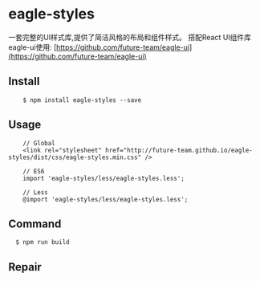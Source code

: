 # eagle-styles
一套完整的UI样式库,提供了简洁风格的布局和组件样式。
搭配React UI组件库eagle-ui使用: [https://github.com/future-team/eagle-ui](https://github.com/future-team/eagle-ui)

## Install
```
    $ npm install eagle-styles --save
```

## Usage

```
    // Global
    <link rel="stylesheet" href="http://future-team.github.io/eagle-styles/dist/css/eagle-styles.min.css" />
   
    // ES6
    import 'eagle-styles/less/eagle-styles.less';

    // Less
    @import 'eagle-styles/less/eagle-styles.less';
```

## Command

```
  $ npm run build
```

## Repair


